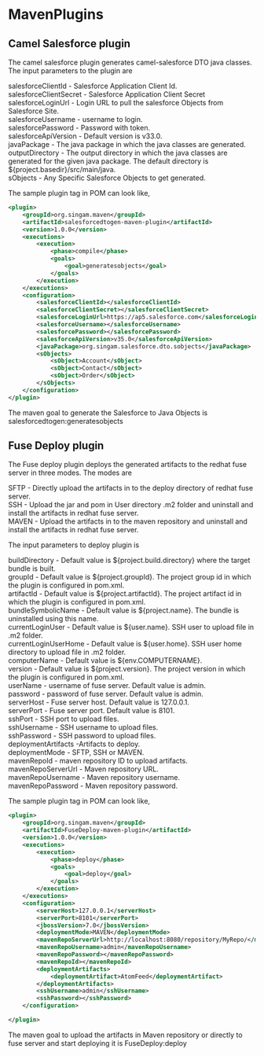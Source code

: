 # MavenPlugins

Camel Salesforce plugin
-----------------------
The camel salesforce plugin generates camel-salesforce DTO java classes. The input parameters to the plugin are

salesforceClientId - Salesforce Application Client Id. <BR/>
salesforceClientSecret - Salesforce Application Client Secret <BR/>
salesforceLoginUrl - Login URL to pull the salesforce Objects from Salesforce Site. <BR/>
salesforceUsername - username to login. <BR/>
salesforcePassword - Password with token. <BR/>
salesforceApiVersion - Default version is v33.0. <BR/>
javaPackage - The java package in which the java classes are generated. <BR/>
outputDirectory - The output directory in which the java classes are generated for the given java package. The default directory is ${project.basedir}/src/main/java. <BR/>
sObjects - Any Specific Salesforce Objects to get generated. <BR/>

The sample plugin tag in POM can look like,
```xml
<plugin>
	<groupId>org.singam.maven</groupId>
	<artifactId>salesforcedtogen-maven-plugin</artifactId>
	<version>1.0.0</version>
	<executions>
		<execution>
			<phase>compile</phase>
			<goals>
				<goal>generatesobjects</goal>
			</goals>
		</execution>
	</executions>
	<configuration>
		<salesforceClientId></salesforceClientId>
		<salesforceClientSecret></salesforceClientSecret>
		<salesforceLoginUrl>https://ap5.salesforce.com</salesforceLoginUrl>
		<salesforceUsername></salesforceUsername>
		<salesforcePassword></salesforcePassword>
		<salesforceApiVersion>v35.0</salesforceApiVersion>
		<javaPackage>org.singam.salesforce.dto.sobjects</javaPackage>
		<sObjects>
			<sObject>Account</sObject>
			<sObject>Contact</sObject>
			<sObject>Order</sObject>
		</sObjects>
	</configuration>
</plugin>
```
The maven goal to generate the Salesforce to Java Objects is salesforcedtogen:generatesobjects


Fuse Deploy plugin
------------------
The Fuse deploy plugin deploys the generated artifacts to the redhat fuse server in three modes. The modes are <BR/>

SFTP - Directly upload the artifacts in to the deploy directory of redhat fuse server. <BR/>
SSH - Upload the jar and pom in User directory .m2 folder and uninstall and install the artifacts in redhat fuse server. <BR/>
MAVEN - Upload the artifacts in to the maven repository and uninstall and install the artifacts in redhat fuse server. <BR/>

The input parameters to deploy plugin is 

buildDirectory - Default value is ${project.build.directory} where the target bundle is built. <BR/>
groupId - Default value is ${project.groupId}. The project group id in which the plugin is configured in pom.xml. <BR/>
artifactId - Default value is ${project.artifactId}. The project artifact id in which the plugin is configured in pom.xml. <BR/>
bundleSymbolicName - Default value is ${project.name}. The bundle is uninstalled using this name. <BR/>
currentLoginUser - Default value is ${user.name}. SSH user to upload file in .m2 folder. <BR/>
currentLoginUserHome - Default value is ${user.home}. SSH user home directory to upload file in .m2 folder. <BR/>
computerName - Default value is ${env.COMPUTERNAME}. <BR/>
version - Default value is ${project.version}. The project version in which the plugin is configured in pom.xml. <BR/>
userName - username of fuse server. Default value is admin. <BR/>
password - password of fuse server. Default value is admin. <BR/>
serverHost - Fuse server host. Default value is 127.0.0.1. <BR/>
serverPort - Fuse server port. Default value is 8101. <BR/>
sshPort - SSH port to upload files. <BR/>
sshUsername - SSH username to upload files. <BR/>
sshPassword - SSH password to upload files. <BR/>
deploymentArtifacts -Artifacts to deploy. <BR/>
deploymentMode - SFTP, SSH or MAVEN. <BR/>
mavenRepoId - maven repository ID to upload artifacts. <BR/>
mavenRepoServerUrl - Maven repository URL. <BR/>
mavenRepoUsername - Maven repository username. <BR/>
mavenRepoPassword - Maven repository password. <BR/>


The sample plugin tag in POM can look like,
```xml
<plugin>
	<groupId>org.singam.maven</groupId>
	<artifactId>FuseDeploy-maven-plugin</artifactId>
	<version>1.0.0</version>
	<executions>
		<execution>
			<phase>deploy</phase>
			<goals>
				<goal>deploy</goal>
			</goals>
		</execution>
	</executions>
	<configuration>
		<serverHost>127.0.0.1</serverHost>
		<serverPort>8101</serverPort>
		<jbossVersion>7.0</jbossVersion>
		<deploymentMode>MAVEN</deploymentMode>
		<mavenRepoServerUrl>http://localhost:8080/repository/MyRepo/</mavenRepoServerUrl>
		<mavenRepoUsername>admin</mavenRepoUsername>
		<mavenRepoPassword></mavenRepoPassword>
		<mavenRepoId></mavenRepoId>
		<deploymentArtifacts>
			<deploymentArtifact>AtomFeed</deploymentArtifact>
		</deploymentArtifacts>
		<sshUsername>admin</sshUsername>
		<sshPassword></sshPassword>
	</configuration>

</plugin>
```
The maven goal to upload the artifacts in Maven repository or directly to fuse server and start deploying it is FuseDeploy:deploy




